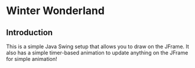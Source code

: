 # Winter Wonderland
## Introduction
This is a simple Java Swing setup that allows you to draw on the JFrame. It also has a simple timer-based animation to update anything on the JFrame for simple animation!
